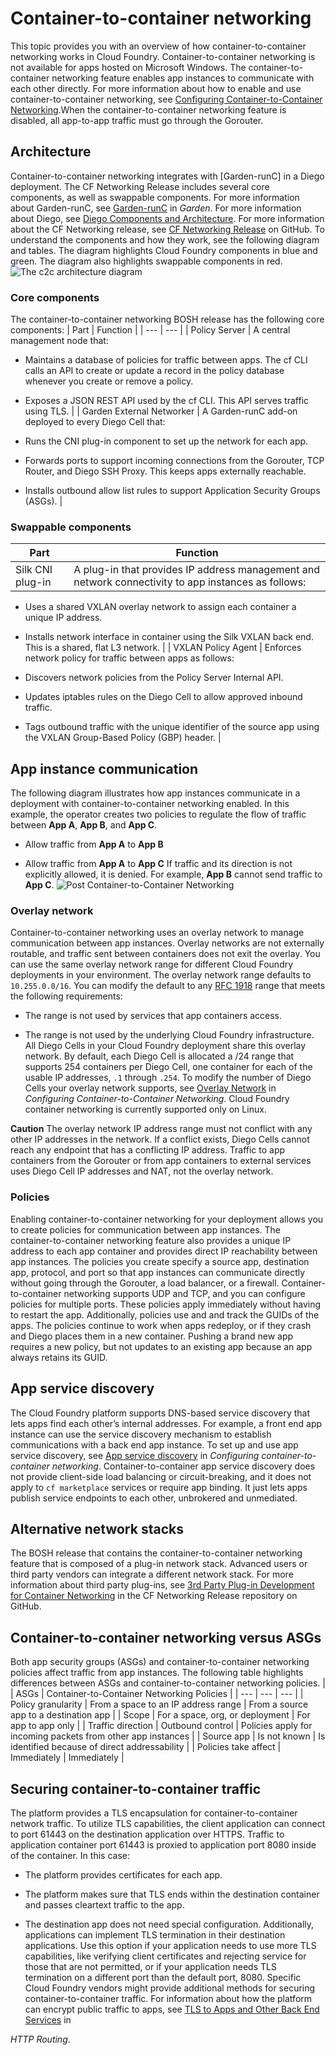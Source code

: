 # Container-to-container networking
This topic provides you with an overview of how container-to-container networking works in Cloud Foundry.
Container-to-container networking is not available for apps hosted on Microsoft Windows.
The container-to-container networking feature enables app instances to communicate with each other directly.
For more information about how to enable and use container-to-container networking, see [Configuring Container-to-Container Networking](https://docs.cloudfoundry.org/devguide/deploy-apps/cf-networking.html).When the container-to-container networking feature is disabled, all app-to-app traffic must go through the Gorouter.

## Architecture
Container-to-container networking integrates with [Garden-runC] in a Diego deployment. The CF Networking Release includes several core components, as well as swappable components. For more information about Garden-runC, see [Garden-runC](https://docs.cloudfoundry.org/concepts/architecture/garden.html#garden-runc) in *Garden*. For more information about Diego, see [Diego Components and Architecture](https://docs.cloudfoundry.org/concepts/diego/diego-architecture.html). For more information about the CF Networking release, see [CF Networking Release](https://github.com/cloudfoundry-incubator/cf-networking-release) on GitHub.
To understand the components and how they work, see the following diagram and tables.
The diagram highlights Cloud Foundry components in blue and green. The diagram also highlights swappable components in red.
![The c2c architecture diagram](https://docs.cloudfoundry.org/concepts/images/c2c-arch.png)

### Core components
The container-to-container networking BOSH release has the following core components:
| Part | Function |
| --- | --- |
| Policy Server | A central management node that:

* Maintains a database of policies for traffic between apps. The cf CLI calls an API to create or update a record in the policy database whenever you create or remove a policy.

* Exposes a JSON REST API used by the cf CLI. This API serves traffic using TLS.
|
| Garden External Networker |
A Garden-runC add-on deployed to every Diego Cell that:

* Runs the CNI plug-in component to set up the network for each app.

* Forwards ports to support incoming connections from the Gorouter, TCP Router, and Diego SSH Proxy. This keeps apps externally reachable.

* Installs outbound allow list rules to support Application Security Groups (ASGs).
|

### Swappable components
| Part | Function |
| --- | --- |
| Silk CNI plug-in | A plug-in that provides IP address management and network connectivity to app instances as follows:

* Uses a shared VXLAN overlay network to assign each container a unique IP address.

* Installs network interface in container using the Silk VXLAN back end. This is a shared, flat L3 network.
|
| VXLAN Policy Agent | Enforces network policy for traffic between apps as follows:

* Discovers network policies from the Policy Server Internal API.

* Updates iptables rules on the Diego Cell to allow approved inbound traffic.

* Tags outbound traffic with the unique identifier of the source app using the VXLAN Group-Based Policy (GBP) header.
|

## App instance communication
The following diagram illustrates how app instances communicate in a deployment with container-to-container networking enabled. In this example, the operator creates two policies to regulate the flow of traffic between **App A**, **App B**, and **App C**.

* Allow traffic from **App A** to **App B**

* Allow traffic from **App A** to **App C**
If traffic and its direction is not explicitly allowed, it is denied. For example, **App B** cannot send traffic to **App C**.
![Post Container-to-Container Networking](https://docs.cloudfoundry.org/concepts/images/post-c2c.png)

### Overlay network
Container-to-container networking uses an overlay network to manage communication between app instances.
Overlay networks are not externally routable, and traffic sent between containers does not exit the overlay. You can use the same overlay network range for different Cloud Foundry deployments in your environment.
The overlay network range defaults to `10.255.0.0/16`. You can modify the default to any [RFC 1918](https://tools.ietf.org/html/rfc1918) range that meets the following requirements:

* The range is not used by services that app containers access.

* The range is not used by the underlying Cloud Foundry infrastructure.
All Diego Cells in your Cloud Foundry deployment share this overlay network. By default, each Diego Cell is allocated a /24 range that supports 254 containers per Diego Cell, one container for each of the usable IP addresses, `.1` through `.254`. To modify the number of Diego Cells your overlay network supports, see [Overlay Network](https://docs.cloudfoundry.org/devguide/deploy-apps/cf-networking.html#overlay) in *Configuring Container-to-Container Networking*.
Cloud Foundry container networking is currently supported only on Linux.

**Caution**
The overlay network IP address range must not conflict with any other IP addresses in the network. If a
conflict exists, Diego Cells cannot reach any endpoint that has a conflicting IP address.
Traffic to app containers from the Gorouter or from app containers to external services uses
Diego Cell IP addresses and NAT, not the overlay network.

### Policies
Enabling container-to-container networking for your deployment allows you to create policies for communication between app instances. The container-to-container networking feature also provides a unique IP address to each app container and provides direct IP reachability between app instances.
The policies you create specify a source app, destination app, protocol, and port so that app instances can communicate directly without going through the Gorouter, a load balancer, or a firewall. Container-to-container networking supports UDP and TCP, and you can configure policies for multiple ports. These policies apply immediately without having to restart the app.
Additionally, policies use and and track the GUIDs of the apps. The policies continue to work when apps redeploy, or if they crash and Diego places them in a new container. Pushing a brand new app requires a new policy, but not updates to an existing app because an app always retains its GUID.

## App service discovery
The Cloud Foundry platform supports DNS-based service discovery that lets apps find each other’s internal addresses. For example, a front end app instance can use the service discovery mechanism to establish communications with a back end app instance. To set up and use app service discovery, see [App service discovery](https://docs.cloudfoundry.org/devguide/deploy-apps/cf-networking.html#discovery) in *Configuring container-to-container networking*.
Container-to-container app service discovery does not provide client-side load balancing or circuit-breaking, and it does not apply to `cf marketplace` services or require app binding. It just lets apps publish service endpoints to each other, unbrokered and unmediated.

## Alternative network stacks
The BOSH release that contains the container-to-container networking feature that is composed of a plug-in network stack. Advanced users or third party vendors can integrate a different network stack. For more information about third party plug-ins, see [3rd Party Plug-in Development for Container Networking](https://github.com/cloudfoundry-incubator/cf-networking-release/blob/develop/docs/3rd-party.md) in the CF Networking Release repository on GitHub.

## Container-to-container networking versus ASGs
Both app security groups (ASGs) and container-to-container networking policies affect traffic from app instances. The following table highlights differences between ASGs and container-to-container networking policies.
| | ASGs | Container-to-Container Networking Policies |
| --- | --- | --- |
| Policy granularity | From a space to an IP address range | From a source app to a destination app |
| Scope | For a space, org, or deployment | For app to app only |
| Traffic direction | Outbound control | Policies apply for incoming packets from other app instances |
| Source app | Is not known | Is identified because of direct addressability |
| Policies take affect | Immediately | Immediately |

## Securing container-to-container traffic
The platform provides a TLS encapsulation for container-to-container network traffic.
To utilize TLS capabilities, the client application can connect to port 61443 on the destination application over HTTPS. Traffic to application
container port 61443 is proxied to application port 8080 inside of the container. In this case:

* The platform provides certificates for each app.

* The platform makes sure that TLS ends within the destination container and passes cleartext traffic to the app.

* The destination app does not need special configuration.
Additionally, applications can implement TLS termination in their destination applications. Use this option if your application needs to use more TLS capabilities, like verifying client certificates and rejecting service for those that are not permitted, or if your application needs TLS termination on a different port than the default port, 8080.
Specific Cloud Foundry vendors might provide additional methods for securing container-to-container traffic.
For information about how the platform can encrypt public traffic to apps, see
[TLS to Apps and Other Back End Services](https://docs.cloudfoundry.org/concepts/http-routing.html#tls-to-back-end) in

*HTTP Routing*.